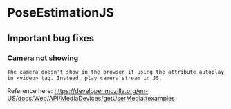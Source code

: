 # PoseEstimationJS
## Important bug fixes
### Camera not showing 
```
The camera doesn't show in the browser if using the attribute autoplay in <video> tag. Instead, play camera stream in JS.
```
Reference here: <https://developer.mozilla.org/en-US/docs/Web/API/MediaDevices/getUserMedia#examples>
